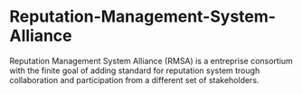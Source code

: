 # Reputation-Management-System-Alliance
Reputation Management System Alliance (RMSA) is a entreprise consortium with the finite goal of adding standard for reputation system trough collaboration and participation from a different set of stakeholders.
